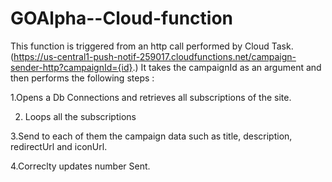 # GOAlpha--Cloud-function



This function is triggered from an http call performed by Cloud Task.(https://us-central1-push-notif-259017.cloudfunctions.net/campaign-sender-http?campaignId={id}.)
It takes the campaignId as an argument and then performs the following steps :

1.Opens a Db Connections and retrieves all subscriptions of the site.

2. Loops all the subscriptions

3.Send to each of them the campaign data such as title, description, redirectUrl and iconUrl.

4.Correclty updates number Sent.


